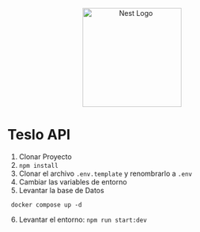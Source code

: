 <p align="center">
  <a href="http://nestjs.com/" target="blank"><img src="https://nestjs.com/img/logo-small.svg" width="200" alt="Nest Logo" /></a>
</p>

[circleci-image]: https://img.shields.io/circleci/build/github/nestjs/nest/master?token=abc123def456
[circleci-url]: https://circleci.com/gh/nestjs/nest


# Teslo API

1. Clonar Proyecto
2. ``` npm install ```
3. Clonar el archivo ``` .env.template ``` y renombrarlo a ``` .env ```
4. Cambiar las variables de entorno
5. Levantar la base de Datos
``` 
 docker compose up -d 
```

6. Levantar el entorno: ``` npm run start:dev ```


